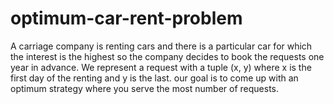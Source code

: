 # optimum-car-rent-problem
A carriage company is renting cars and there is a particular car for which the interest is the highest so the company decides to book the requests one year in advance. We represent a request with a tuple (x, y) where x is the first day of the renting and y is the last. our goal is to come up with an optimum strategy where you serve the most number of requests.
